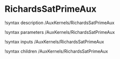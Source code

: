 <!-- MOOSE Documentation Stub: Remove this when content is added. -->

# RichardsSatPrimeAux

!syntax description /AuxKernels/RichardsSatPrimeAux

!syntax parameters /AuxKernels/RichardsSatPrimeAux

!syntax inputs /AuxKernels/RichardsSatPrimeAux

!syntax children /AuxKernels/RichardsSatPrimeAux
